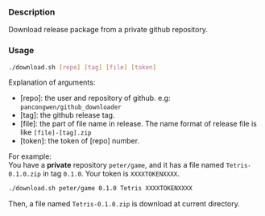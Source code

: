 
### Description
Download release package from a private github repository.

### Usage
```bash
./download.sh [repo] [tag] [file] [token]
```
Explanation of arguments:
* [repo]: the user and repository of github. e.g: `pancongwen/github_downloader`
* [tag]: the github release tag.
* [file]: the part of file name in release. The name format of release file is like `[file]-[tag].zip`
* [token]: the token of [repo] number.

For example:  
You have a **private** repository `peter/game`, and it has a file named `Tetris-0.1.0.zip` in tag `0.1.0`. Your token is `XXXXTOKENXXXX`.
```bash
./download.sh peter/game 0.1.0 Tetris XXXXTOKENXXXX
```
Then, a file named `Tetris-0.1.0.zip` is download at current directory.